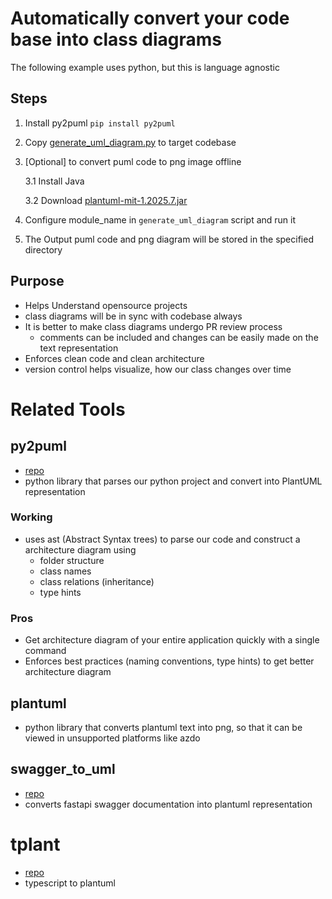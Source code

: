 # Automatically convert your code base into class diagrams
The following example uses python, but this is language agnostic

## Steps
1. Install py2puml `pip install py2puml`
2. Copy [generate_uml_diagram.py](./scripts/generate_uml_diagram.py) to target codebase
3. [Optional] to convert puml code to png image offline
    
    3.1 Install Java
    
    3.2 Download [plantuml-mit-1.2025.7.jar](https://github.com/plantuml/plantuml/releases/download/v1.2025.7/plantuml-mit-1.2025.7.jar)
4. Configure module_name in `generate_uml_diagram` script and run it
5. The Output puml code and png diagram will be stored in the specified directory

## Purpose
- Helps Understand opensource projects
- class diagrams will be in sync with codebase always
- It is better to make class diagrams undergo PR review process
  - comments can be included and changes can be easily made on the text representation
- Enforces clean code and clean architecture
- version control helps visualize, how our class changes over time

# Related Tools
## py2puml
- [repo](https://github.com/lucsorel/py2puml)
- python library that parses our python project and convert into PlantUML representation

### Working
- uses ast (Abstract Syntax trees) to parse our code and construct a architecture diagram using
  - folder structure
  - class names
  - class relations (inheritance)
  - type hints

### Pros
- Get architecture diagram of your entire application quickly with a single command
- Enforces best practices (naming conventions, type hints) to get better architecture diagram

## plantuml
- python library that converts plantuml text into png, so that it can be viewed in unsupported platforms like azdo

## swagger_to_uml
- [repo](https://github.com/nlohmann/swagger_to_uml)
- converts fastapi swagger documentation into plantuml representation

# tplant
- [repo](https://github.com/bafolts/tplant)
- typescript to plantuml

